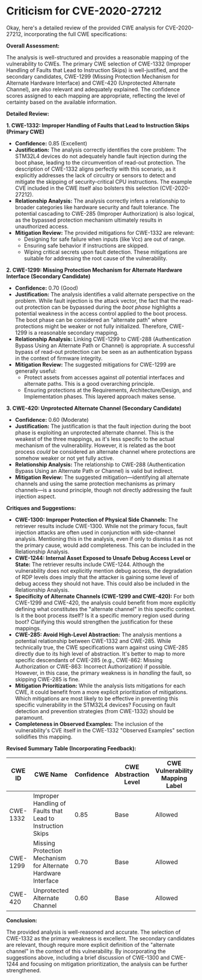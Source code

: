# Criticism for CVE-2020-27212

Okay, here's a detailed review of the provided CWE analysis for CVE-2020-27212, incorporating the full CWE specifications:

**Overall Assessment:**

The analysis is well-structured and provides a reasonable mapping of the vulnerability to CWEs. The primary CWE selection of CWE-1332 (Improper Handling of Faults that Lead to Instruction Skips) is well-justified, and the secondary candidates, CWE-1299 (Missing Protection Mechanism for Alternate Hardware Interface) and CWE-420 (Unprotected Alternate Channel), are also relevant and adequately explained. The confidence scores assigned to each mapping are appropriate, reflecting the level of certainty based on the available information.

**Detailed Review:**

**1. CWE-1332: Improper Handling of Faults that Lead to Instruction Skips (Primary CWE)**

*   **Confidence:** 0.85 (Excellent)
*   **Justification:** The analysis correctly identifies the core problem: The STM32L4 devices do not adequately handle fault injection during the boot phase, leading to the circumvention of read-out protection. The description of CWE-1332 aligns perfectly with this scenario, as it explicitly addresses the lack of circuitry or sensors to detect and mitigate the skipping of security-critical CPU instructions.  The example CVE included in the CWE itself also bolsters this selection (CVE-2020-27212).
*   **Relationship Analysis:** The analysis correctly infers a relationship to broader categories like hardware security and fault tolerance. The potential cascading to CWE-285 (Improper Authorization) is also logical, as the bypassed protection mechanism ultimately results in unauthorized access.
*   **Mitigation Review:** The provided mitigations for CWE-1332 are relevant:
    *   Designing for safe failure when inputs (like Vcc) are out of range.
    *   Ensuring safe behavior if instructions are skipped.
    *   Wiping critical secrets upon fault detection.
    These mitigations are suitable for addressing the root cause of the vulnerability.

**2. CWE-1299: Missing Protection Mechanism for Alternate Hardware Interface (Secondary Candidate)**

*   **Confidence:** 0.70 (Good)
*   **Justification:** The analysis identifies a valid alternate perspective on the problem. While fault injection is the attack vector, the fact that the read-out protection can be bypassed during the *boot phase* highlights a potential weakness in the access control applied to the boot process.  The boot phase can be considered an "alternate path" where protections might be weaker or not fully initialized. Therefore, CWE-1299 is a reasonable secondary mapping.
*   **Relationship Analysis:** Linking CWE-1299 to CWE-288 (Authentication Bypass Using an Alternate Path or Channel) is appropriate. A successful bypass of read-out protection can be seen as an authentication bypass in the context of firmware integrity.
*   **Mitigation Review:** The suggested mitigations for CWE-1299 are generally useful:
    *   Protect assets from accesses against *all* potential interfaces and alternate paths. This is a good overarching principle.
    *   Ensuring protections at the Requirements, Architecture/Design, and Implementation phases. This layered approach makes sense.

**3. CWE-420: Unprotected Alternate Channel (Secondary Candidate)**

*   **Confidence:** 0.60 (Moderate)
*   **Justification:**  The justification is that the fault injection during the boot phase is exploiting an unprotected alternate channel. This is the weakest of the three mappings, as it's less specific to the actual mechanism of the vulnerability. However, it is related as the boot process *could* be considered an alternate channel where protections are somehow weaker or not yet fully active.
*   **Relationship Analysis:** The relationship to CWE-288 (Authentication Bypass Using an Alternate Path or Channel) is valid but indirect.
*   **Mitigation Review:** The suggested mitigation—identifying all alternate channels and using the same protection mechanisms as primary channels—is a sound principle, though not directly addressing the fault injection aspect.

**Critiques and Suggestions:**

*   **CWE-1300: Improper Protection of Physical Side Channels:** The retriever results include CWE-1300. While not the primary focus, fault injection attacks are often used in conjunction with side-channel analysis. Mentioning this in the analysis, even if only to dismiss it as not the primary cause, would add completeness. This can be included in the Relationship Analysis.
*   **CWE-1244: Internal Asset Exposed to Unsafe Debug Access Level or State:** The retriever results include CWE-1244. Although the vulnerability does not explicitly mention debug access, the degradation of RDP levels does imply that the attacker is gaining some level of debug access they should not have. This could also be included in the Relationship Analysis.
*   **Specificity of Alternate Channels (CWE-1299 and CWE-420):**  For both CWE-1299 and CWE-420, the analysis could benefit from more explicitly defining what constitutes the "alternate channel" in this specific context. Is it the boot process itself? Is it a specific memory region used during boot? Clarifying this would strengthen the justification for these mappings.
*   **CWE-285: Avoid High-Level Abstraction:** The analysis mentions a potential relationship between CWE-1332 and CWE-285. While technically true, the CWE specifications warn against using CWE-285 directly due to its high level of abstraction. It's better to map to more specific descendants of CWE-285 (e.g., CWE-862: Missing Authorization or CWE-863: Incorrect Authorization) if possible. However, in this case, the primary weakness is in *handling* the fault, so skipping CWE-285 is fine.
*   **Mitigation Prioritization:** While the analysis lists mitigations for each CWE, it could benefit from a more explicit prioritization of mitigations. Which mitigations are most likely to be effective in preventing this specific vulnerability in the STM32L4 devices? Focusing on fault detection and prevention strategies (from CWE-1332) should be paramount.
*   **Completeness in Observed Examples:** The inclusion of the vulnerability's CVE itself in the CWE-1332 "Observed Examples" section solidifies this mapping.

**Revised Summary Table (Incorporating Feedback):**

| CWE ID | CWE Name | Confidence | CWE Abstraction Level | CWE Vulnerability Mapping Label | CWE-Vulnerability Mapping Notes |
|---|---|---|---|---|---|
| CWE-1332 | Improper Handling of Faults that Lead to Instruction Skips | 0.85 | Base | Allowed | Primary CWE |
| CWE-1299 | Missing Protection Mechanism for Alternate Hardware Interface | 0.70 | Base | Allowed | Secondary Candidate |
| CWE-420 | Unprotected Alternate Channel | 0.60 | Base | Allowed | Secondary Candidate |

**Conclusion:**

The provided analysis is well-reasoned and accurate. The selection of CWE-1332 as the primary weakness is excellent. The secondary candidates are relevant, though require more explicit definition of the "alternate channel" in the context of this vulnerability. By incorporating the suggestions above, including a brief discussion of CWE-1300 and CWE-1244 and focusing on mitigation prioritization, the analysis can be further strengthened.